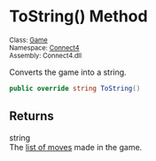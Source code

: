 # ToString() Method

<sub>Class: [Game](../Game.md)  
Namespace: [Connect4](../../Connect4.md)  
Assembly: Connect4.dll</sub>

Converts the game into a string.

```cs
public override string ToString()
```

## Returns
string  
The [list of moves](../Field/MoveList.md) made in the game.